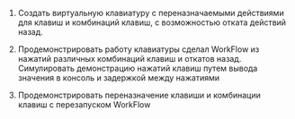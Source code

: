 1) Создать виртуальную клавиатуру с переназначаемыми действиями для клавиш и комбинаций клавиш, с возможностью отката действий назад.

2) Продемонстрировать работу клавиатуры сделал WorkFlow из нажатий различных комбинаций клавиш и откатов назад. Симулировать демонстрацию нажатий клавиш путем вывода значения в консоль и задержкой между нажатиями

3) Продемонстрировать переназначение клавиши и комбинации клавиш с перезапуcком WorkFlow
